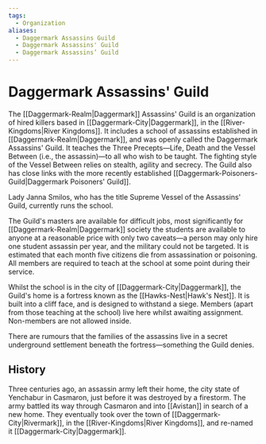 ```yaml
---
tags:
  - Organization
aliases:
  - Daggermark Assassins Guild
  - Daggermark Assassins' Guild
  - Daggermark Assassins’ Guild
---
```

# Daggermark Assassins' Guild
The [[Daggermark-Realm|Daggermark]] Assassins' Guild is an organization of hired killers based in [[Daggermark-City|Daggermark]], in the [[River-Kingdoms|River Kingdoms]]. It includes a school of assassins established in [[Daggermark-Realm|Daggermark]], and was openly called the Daggermark Assassins' Guild. It teaches the Three Precepts—Life, Death and the Vessel Between (i.e., the assassin)—to all who wish to be taught. The fighting style of the Vessel Between relies on stealth, agility and secrecy. The Guild also has close links with the more recently established [[Daggermark-Poisoners-Guild|Daggermark Poisoners' Guild]].

Lady Janna Smilos, who has the title Supreme Vessel of the Assassins' Guild, currently runs the school.

The Guild's masters are available for difficult jobs, most significantly for [[Daggermark-Realm|Daggermark]] society the students are available to anyone at a reasonable price with only two caveats—a person may only hire one student assassin per year, and the military could not be targeted. It is estimated that each month five citizens die from assassination or poisoning. All members are required to teach at the school at some point during their service.

Whilst the school is in the city of [[Daggermark-City|Daggermark]], the Guild's home is a fortress known as the [[Hawks-Nest|Hawk's Nest]]. It is built into a cliff face, and is designed to withstand a siege. Members (apart from those teaching at the school) live here whilst awaiting assignment. Non-members are not allowed inside.

There are rumours that the families of the assassins live in a secret underground settlement beneath the fortress—something the Guild denies.
## History
Three centuries ago, an assassin army left their home, the city state of Yenchabur in Casmaron, just before it was destroyed by a firestorm. The army battled its way through Casmaron and into [[Avistan]] in search of a new home. They eventually took over the town of [[Daggermark-City|Rivermark]], in the [[River-Kingdoms|River Kingdoms]], and re-named it [[Daggermark-City|Daggermark]].